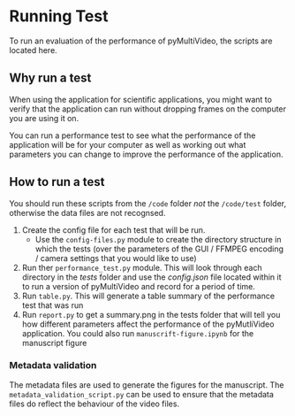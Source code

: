 # Running Test

To run an evaluation of the performance of pyMultiVideo, the scripts are located here.

## Why run a test

When using the application for scientific applications, you might want to verify that the application can run without dropping frames on the computer you are using it on.

You can run a performance test to see what the performance of the application will be for your computer as well as working out what parameters you can change to improve the performance of the application.

## How to run a test

You should run these scripts from the `/code` folder _not_ the `/code/test` folder, otherwise the data files are not recognsed.

1. Create the config file for each test that will be run.
   - Use the `config-files.py` module to create the directory structure in which the tests (over the parameters of the GUI / FFMPEG encoding / camera settings that you would like to use)
2. Run ther `performance_test.py` module. This will look through each directory in the _tests_ folder and use the _config.json_ file located within it to run a version of pyMultiVideo and record for a period of time.
3. Run `table.py`. This will generate a table summary of the performance test that was run
4. Run `report.py` to get a summary.png in the tests folder that will tell you how different parameters affect the performance of the pyMutliVideo application. You could also run `manuscrift-figure.ipynb` for the manuscript figure

### Metadata validation

The metadata files are used to generate the figures for the manuscript. The `metadata_validation_script.py` can be used to ensure that the metadata files do reflect the behaviour of the video files.
